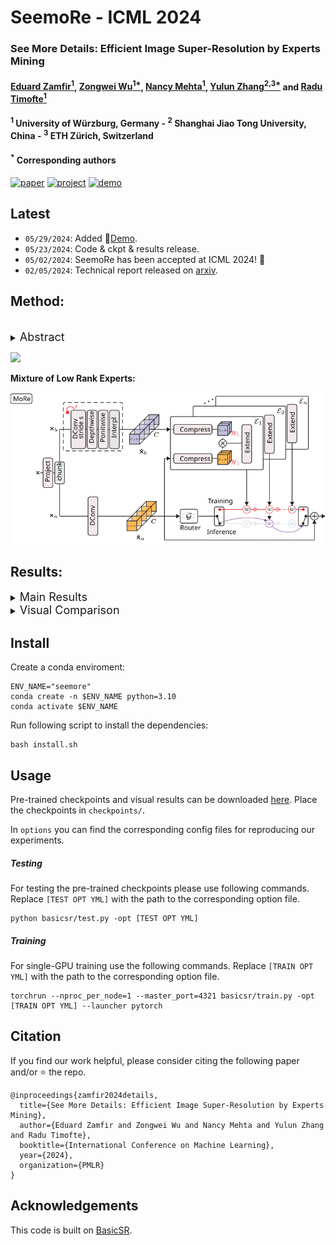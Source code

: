# SeemoRe - ICML 2024



### See More Details: Efficient Image Super-Resolution by Experts Mining

#### [Eduard Zamfir<sup>1</sup>](https://eduardzamfir.github.io), [Zongwei Wu<sup>1*</sup>](https://sites.google.com/view/zwwu/accueil), [Nancy Mehta<sup>1</sup>](https://scholar.google.com/citations?user=WwdYdlUAAAAJ&hl=en&oi=ao),  [Yulun Zhang<sup>2,3*</sup>](http://yulunzhang.com/) and [Radu Timofte<sup>1</sup>](https://www.informatik.uni-wuerzburg.de/computervision/)

#### **<sup>1</sup> University of Würzburg, Germany - <sup>2</sup> Shanghai Jiao Tong University, China - <sup>3</sup> ETH Zürich, Switzerland**
#### **<sup>*</sup> Corresponding authors**

[![paper](https://img.shields.io/badge/arXiv-Paper-<COLOR>.svg)](https://arxiv.org/abs/2402.03412)
[![project](https://img.shields.io/badge/project-page-brightgreen)](https://eduardzamfir.github.io/seemore/)
[![demo](https://img.shields.io/badge/huggingface-demo-brightgreen)](https://huggingface.co/spaces/eduardzamfir/SeeMoreDetails)

## Latest
- `05/29/2024`: Added 🤗[Demo](https://huggingface.co/spaces/eduardzamfir/SeeMoreDetails).
- `05/23/2024`: Code & ckpt & results release.
- `05/02/2024`: SeemoRe has been accepted at ICML 2024! 🎉 
- `02/05/2024`: Technical report released on [arxiv](https://arxiv.org/abs/2402.03412).


## Method:
<br>
<details>
  <summary>
  <font size="+1">Abstract</font>
  </summary>
Reconstructing high-resolution (HR) images from low-resolution (LR) inputs poses a significant challenge in image super-resolution (SR). While recent approaches have demonstrated the efficacy of intricate operations customized for various objectives, the straightforward stacking of these disparate operations can result in a substantial computational burden, hampering their practical utility. In response, we introduce **S**eemo**R**e, an efficient SR model employing expert mining. Our approach strategically incorporates experts at different levels, adopting a collaborative methodology. At the macro scale, our experts address rank-wise and spatial-wise informative features, providing a holistic understanding. Subsequently, the model delves into the subtleties of rank choice by leveraging a mixture of low-rank experts. By tapping into experts specialized in distinct key factors crucial for accurate SR, our model excels in uncovering intricate intra-feature details. This collaborative approach is reminiscent of the concept of **see more**, allowing our model to achieve an optimal performance with minimal computational costs in efficient settings.
</details>

![](figures/arch.svg)

**Mixture of Low Rank Experts:**

<p align="center">
<img src="figures/more.svg" width="600"/>
</p>


## Results:

<details>
  <summary>
  <font size="+1">Main Results</font>
  </summary>
<p align="center">
<img src = "figures/main_table.png">
</p>
</details>

<details>
  <summary>
  <font size="+1">Visual Comparison</font>
  </summary>

|                     HR                     |                       Bicubic                   | [SwinIR-Light](https://github.com/JingyunLiang/SwinIR) | [DAT-Light](https://github.com/zhengchen1999/DAT) |     SeemoRe (ours)              |
| :----------------------------------------: | :---------------------------------------------: | :----------------------------------------------: | :-----------------------------------------: | :-----------------------------------------: |
| <img src="figures/img_1_HR_x4.png" height=90> | <img src="figures/img_1_Bicubic_x4.png" height=90> |  <img src="figures/img_1_SwinIR_x4.png" height=90>  | <img src="figures/img_1_DAT_x4.png" height=90> | <img src="figures/img_1_SeemoRe_x4.png" height=90> |
| <img src="figures/img_2_HR_x4.png" height=90> | <img src="figures/img_2_Bicubic_x4.png" height=90> |  <img src="figures/img_2_SwinIR_x4.png" height=90>  | <img src="figures/img_2_DAT_x4.png" height=90> | <img src="figures/img_2_SeemoRe_x4.png" height=90> |
| <img src="figures/img_3_HR_x4.png" height=90> | <img src="figures/img_3_Bicubic_x4.png" height=90> |  <img src="figures/img_3_SwinIR_x4.png" height=90>  | <img src="figures/img_3_DAT_x4.png" height=90> | <img src="figures/img_3_SeemoRe_x4.png" height=90> |
| <img src="figures/img_4_HR_x4.png" height=90> | <img src="figures/img_4_Bicubic_x4.png" height=90> |  <img src="figures/img_4_SwinIR_x4.png" height=90>  | <img src="figures/img_4_DAT_x4.png" height=90> | <img src="figures/img_4_SeemoRe_x4.png" height=90> |

</details>

## Install
Create a conda enviroment:
````
ENV_NAME="seemore"
conda create -n $ENV_NAME python=3.10
conda activate $ENV_NAME
````
Run following script to install the dependencies:
````
bash install.sh
````


## Usage
Pre-trained checkpoints and visual results can be downloaded [here](https://drive.google.com/drive/folders/15jtvcS4jL_6QqEwaRodEN8FBrqVPrO2u?usp=share_link). Place the checkpoints in `checkpoints/`.

In `options` you can find the corresponding config files for reproducing our experiments.

##### **Testing**
For testing the pre-trained checkpoints please use following commands. Replace `[TEST OPT YML]` with the path to the corresponding option file.
`````
python basicsr/test.py -opt [TEST OPT YML]
`````

##### **Training**
For single-GPU training use the following commands. Replace `[TRAIN OPT YML]` with the path to the corresponding option file.
`````
torchrun --nproc_per_node=1 --master_port=4321 basicsr/train.py -opt [TRAIN OPT YML] --launcher pytorch
`````

## Citation

If you find our work helpful, please consider citing the following paper and/or ⭐ the repo.

```
@inproceedings{zamfir2024details,
  title={See More Details: Efficient Image Super-Resolution by Experts Mining}, 
  author={Eduard Zamfir and Zongwei Wu and Nancy Mehta and Yulun Zhang and Radu Timofte},
  booktitle={International Conference on Machine Learning},
  year={2024},
  organization={PMLR}
}
```

## Acknowledgements

This code is built on [BasicSR](https://github.com/XPixelGroup/BasicSR).
